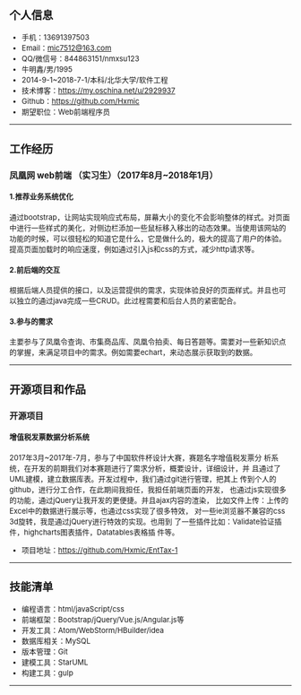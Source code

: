 <font size=2>
 
## 个人信息

 - 手机：13691397503
 - Email：mic7512@163.com
 - QQ/微信号：844863151/nmxsu123
 - 牛明鑫/男/1995
 - 2014-9-1~2018-7-1/本科/北华大学/软件工程
 - 技术博客：https://my.oschina.net/u/2929937
 - Github：https://github.com/Hxmic
 - 期望职位：Web前端程序员

---

## 工作经历
### 凤凰网 web前端 （实习生）（2017年8月~2018年1月）
#### 1.推荐业务系统优化
通过bootstrap，让网站实现响应式布局，屏幕大小的变化不会影响整体的样式。对页面中进行一些样式的美化，对侧边栏添加一些鼠标移入移出的动态效果。当使用该网站的功能的时候，可以很轻松的知道它是什么，它是做什么的，极大的提高了用户的体验。提高页面加载时的响应速度，例如通过引入js和css的方式，减少http请求等。
#### 2.前后端的交互
根据后端人员提供的接口，以及运营提供的需求，实现体验良好的页面样式。并且也可以独立的通过java完成一些CRUD。此过程需要和后台人员的紧密配合。
#### 3.参与的需求
主要参与了凤凰令查询、市集商品库、凤凰令拍卖、每日答题等。需要对一些新知识点的掌握，来满足项目中的需求。例如需要echart，来动态展示获取到的数据。



---

## 开源项目和作品

### 开源项目

#### 增值税发票数据分析系统

2017年3月~2017年-7月，参与了中国软件杯设计大赛，赛题名字增值税发票分
析系统，在开发的前期我们对本赛题进行了需求分析，概要设计，详细设计，并
且通过了 UML建模，建立数据库表。开发过程中，我们通过git进行管理，把其上
传到个人的github，进行分工合作，在此期间我担任，我担任前端页面的开发，
也通过js实现很多的功能，通过jQuery让我开发的更便捷。并且ajax内容的渲染，
比如文件上传：上传的Excel中的数据进行展示等，也通过css实现了很多特效，
对一些ie浏览器不兼容的css 3d旋转，我是通过jQuery进行特效的实现。也用到
了一些插件比如：Validate验证插件，highcharts图表插件，Datatables表格插
件等。
  
  *  项目地址：https://github.com/Hxmic/EntTax-1

---

## 技能清单


- 编程语言：html/javaScript/css
- 前端框架：Bootstrap/jQuery/Vue.js/Angular.js等
- 开发工具：Atom/WebStorm/HBuilder/idea
- 数据库相关：MySQL
- 版本管理：Git
- 建模工具：StarUML
- 构建工具：gulp


---
</font>
